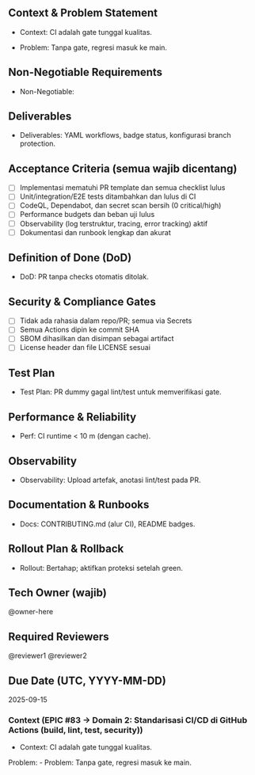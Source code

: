 <!-- AUTO:ENTERPRISE_TEMPLATE_V1 BEGIN -->
<!-- epic:#83 domain:2:Standarisasi CI/CD di GitHub Actions (build, lint, test, security) generated:2025-08-23T16:29:13.294Z -->
## Context & Problem Statement
- Context: CI adalah gate tunggal kualitas.

- Problem: Tanpa gate, regresi masuk ke main.

## Non-Negotiable Requirements
- Non-Negotiable:

## Deliverables
- Deliverables: YAML workflows, badge status, konfigurasi branch protection.

## Acceptance Criteria (semua wajib dicentang)
- [ ] Implementasi mematuhi PR template dan semua checklist lulus
- [ ] Unit/integration/E2E tests ditambahkan dan lulus di CI
- [ ] CodeQL, Dependabot, dan secret scan bersih (0 critical/high)
- [ ] Performance budgets dan beban uji lulus
- [ ] Observability (log terstruktur, tracing, error tracking) aktif
- [ ] Dokumentasi dan runbook lengkap dan akurat

## Definition of Done (DoD)
- DoD: PR tanpa checks otomatis ditolak.

## Security & Compliance Gates
- [ ] Tidak ada rahasia dalam repo/PR; semua via Secrets
- [ ] Semua Actions dipin ke commit SHA
- [ ] SBOM dihasilkan dan disimpan sebagai artifact
- [ ] License header dan file LICENSE sesuai

## Test Plan
- Test Plan: PR dummy gagal lint/test untuk memverifikasi gate.

## Performance & Reliability
- Perf: CI runtime < 10 m (dengan cache).

## Observability
- Observability: Upload artefak, anotasi lint/test pada PR.

## Documentation & Runbooks
- Docs: CONTRIBUTING.md (alur CI), README badges.

## Rollout Plan & Rollback
- Rollout: Bertahap; aktifkan proteksi setelah green.

## Tech Owner (wajib)
@owner-here

## Required Reviewers
@reviewer1 @reviewer2

## Due Date (UTC, YYYY-MM-DD)
2025-09-15
<!-- AUTO:ENTERPRISE_TEMPLATE_V1 END -->

<!-- AUTO:CONTEXT_MINI_V1 BEGIN -->
<!-- parent:#5 child:#26 epic:#83 generated:2025-08-23T16:19:59.651Z -->
### Context (EPIC #83 → Domain 2: Standarisasi CI/CD di GitHub Actions (build, lint, test, security))

- Context: CI adalah gate tunggal kualitas.

Problem: - Problem: Tanpa gate, regresi masuk ke main.

<!-- AUTO:CONTEXT_MINI_V1 END -->
